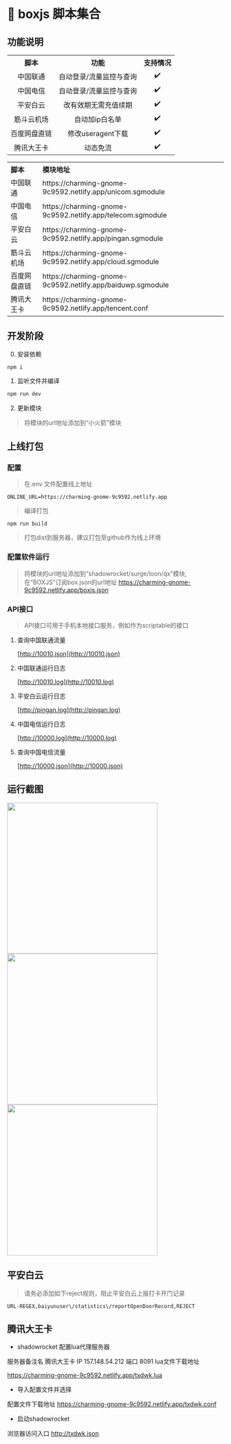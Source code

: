 # 🚀 boxjs 脚本集合

## 功能说明

<table>
    <tr align="center">
        <th>脚本</th>
        <th>功能</th>
        <th>支持情况</th>
    </tr>
    <tr align="center">
        <td>中国联通</td>
        <td>自动登录/流量监控与查询</td>
        <td>✔️</td>
    </tr>
    <tr align="center">
        <td>中国电信</td>
        <td>自动登录/流量监控与查询</td>
        <td>✔️</td>
    </tr>
        <tr align="center">
        <td>平安白云</td>
        <td>改有效期无需充值续期</td>
        <td>✔️</td>
    </tr>
        <tr align="center">
        <td>筋斗云机场</td>
        <td>自动加ip白名单</td>
        <td>✔️</td>
    </tr>
    </tr>
        <tr align="center">
        <td>百度网盘直链</td>
        <td>修改useragent下载</td>
        <td>✔️</td>
    </tr>
        </tr>
        <tr align="center">
        <td>腾讯大王卡</td>
        <td>动态免流</td>
        <td>✔️</td>
    </tr>
</table>

<table>
    <tr align="left">
        <th>脚本</th>
        <th>模块地址</th>
    </tr>
    <tr align="left">
        <td>中国联通</td>
        <td>https://charming-gnome-9c9592.netlify.app/unicom.sgmodule<td>
    </tr>
    <tr align="left">
        <td>中国电信</td>
         <td>https://charming-gnome-9c9592.netlify.app/telecom.sgmodule<td>
    </tr>
        <tr align="left">
        <td>平安白云</td>
        <td>https://charming-gnome-9c9592.netlify.app/pingan.sgmodule<td>
    </tr>
        </tr>
    <tr align="left">
        <td>筋斗云机场</td>
        <td>https://charming-gnome-9c9592.netlify.app/cloud.sgmodule<td>
    </tr>
    <tr align="left">
        <td>百度网盘直链</td>
        <td>https://charming-gnome-9c9592.netlify.app/baiduwp.sgmodule<td>
    </tr>
        <tr align="left">
        <td>腾讯大王卡</td>
        <td>https://charming-gnome-9c9592.netlify.app/tencent.conf<td>
    </tr>
</table>




## 开发阶段

0. 安装依赖
```
npm i 
```

1. 监听文件并编译
```js
npm run dev 
```

2. 更新模块

> 将模块的url地址添加到“小火箭”模块


## 上线打包

### 配置
> 在.env 文件配置线上地址
```
ONLINE_URL=https://charming-gnome-9c9592.netlify.app
````

> 编译打包
```
npm run build 
```
> 打包dist到服务器，建议打包至github作为线上环境
### 配置软件运行

> 将模块的url地址添加到“shadowrocket/surge/loon/qx”模块,在“BOXJS”订阅box.json的url地址 https://charming-gnome-9c9592.netlify.app/boxjs.json


### API接口
> API接口可用于手机本地接口服务，例如作为scriptable的接口

1. 查询中国联通流量

    [http://10010.json](http://10010.json)

2. 中国联通运行日志

    [http://10010.log](http://10010.log)

3. 平安白云运行日志

    [http://pingan.log](http://pingan.log)

4. 中国电信运行日志

   [http://10000.log](http://10000.log)

5. 查询中国电信流量

    [http://10000.json](http://10000.json)


## 运行截图

<img src='https://raw.githubusercontent.com/gsons/gsons.github.io/demo/demo/mokuai.jpg' width='350px'>

<img src='https://raw.githubusercontent.com/gsons/gsons.github.io/demo/images/QQ%E5%9B%BE%E7%89%8720221223165230.jpg' width='350px'>

<img src='https://raw.githubusercontent.com/gsons/gsons.github.io/demo/images/QQ%E5%9B%BE%E7%89%8720221223165234.jpg' width='350px'>


## 平安白云

> 请务必添加如下reject规则，阻止平安白云上报打卡开门记录
```shell
URL-REGEX,baiyunuser\/statistics\/reportOpenDoorRecord,REJECT
```

## 腾讯大王卡
* shadowrocket 配置lua代理服务器

服务器备注名 腾讯大王卡
IP 157.148.54.212  端口 8091
lua文件下载地址

https://charming-gnome-9c9592.netlify.app/txdwk.lua

* 导入配置文件并选择

配置文件下载地址
https://charming-gnome-9c9592.netlify.app/txdwk.conf

* 启动shadowrocket 

浏览器访问入口 http://txdwk.json